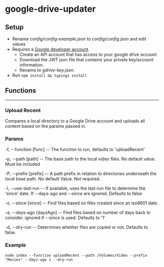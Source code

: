 # google-drive-updater

## Setup
* Rename _config/config-example.json_ to _config/config.json_ and edit values
* Requires a [Google developer account](https://console.developers.google.com). 
    * Create an API account that has access to your google drive account
    * Download the JWT json file that contains your private key/account information.
    * Rename to _gdrive-key.json_.
* Run `npm install && typings install`    

## Functions

---

### Upload Recent
Compares a local directory to a Google Drive account and uploads all content based on the params passed in. 

### Params
-f, --function [func] -- The function to run, defaults to 'uploadRecent'

-p, --path [path] -- The base path to the local video files. No default value. Must be included

-P, --prefix [prefix] -- A path prefix in relation to directories underneath the local base path. No default Value. Not required.

-l, --use-last-run -- If available, uses the last-run file to determine the 'since' date. If --days-ago and --since are ignored. Defaults to false.

-s, --since [since] -- Find files based on files created since an iso8601 date. 

-a, --days-ago [daysAgo] -- Find files based on number of days back to consider. ignored if --since is used. Defaults to '1'

-d, --dry-run -- Determines whether files are copied or not. Defaults to false.

### Example

```$xslt
node index --function uploadRecent --path /Volumes/Video --prefix "Movies" --days-ago 1 --dry-run
```

